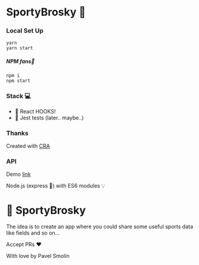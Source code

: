# SportyBrosky 🤾

### Local Set Up

```
yarn
yarn start
```

##### NPM fans🥈

```
npm i
npm start
```

### Stack 💻

-   🥊 React HOOKS!
-   🕌 Jest tests (later.. maybe..)

### Thanks

Created with [CRA](https://www.npmjs.com/package/create-react-app)

### API

Demo [link](https://sporty-brosky.herokuapp.com/api/1.0/fields)

Node.js (express 🚂) with ES6 modules 💡

# 🙊 SportyBrosky

The idea is to create an app where you could share some useful sports data like fields and so on...

Accept PRs ❤️


With love by Pavel Smolin
